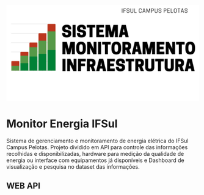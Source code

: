 ![alt_text](Extras/img/IFSulmonitor.png "image header")
# Monitor Energia IFSul

Sistema de gerenciamento e monitoramento de energia elétrica do IFSul Campus Pelotas.  Projeto dividido em API para controle das informações recolhidas e disponibilizadas,  hardware para medição da qualidade de energia ou interface com equipamentos já disponíveis e Dashboard de visualização e pesquisa no dataset das informações. 


## WEB API




